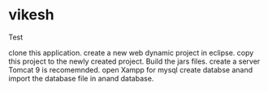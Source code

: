 # vikesh
Test

clone this application.
create a new web dynamic project in eclipse.
copy this project to the newly created project.
Build the jars files.
create a server Tomcat 9 is recomemnded.
open Xampp for mysql
create databse anand
import the database file in anand database.
